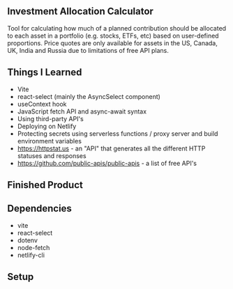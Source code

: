 ## Investment Allocation Calculator
Tool for calculating how much of a planned contribution should be allocated to each asset in a portfolio (e.g. stocks, ETFs, etc) based on user-defined proportions.
Price quotes are only available for assets in the US, Canada, UK, India and Russia due to limitations of free API plans.  

## Things I Learned
* Vite
* react-select (mainly the AsyncSelect component)
* useContext hook
* JavaScript fetch API and async-await syntax
* Using third-party API's
* Deploying on Netlify
* Protecting secrets using serverless functions / proxy server and build environment variables
* https://httpstat.us - an "API" that generates all the different HTTP statuses and responses
* https://github.com/public-apis/public-apis - a list of free API's

## Finished Product  
## Dependencies
* vite
* react-select
* dotenv
* node-fetch
* netlify-cli  

## Setup
